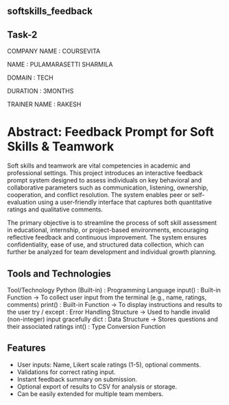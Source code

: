 ## softskills_feedback
## Task-2

COMPANY NAME : COURSEVITA

NAME : PULAMARASETTI SHARMILA

DOMAIN : TECH

DURATION : 3MONTHS

TRAINER NAME : RAKESH

# Abstract: Feedback Prompt for Soft Skills & Teamwork
Soft skills and teamwork are vital competencies in academic and professional settings. This project introduces an interactive feedback prompt system designed to assess individuals on key behavioral and collaborative parameters such as communication, listening, ownership, cooperation, and conflict resolution. The system enables peer or self-evaluation using a user-friendly interface that captures both quantitative ratings and qualitative comments.

The primary objective is to streamline the process of soft skill assessment in educational, internship, or project-based environments, encouraging reflective feedback and continuous improvement. The system ensures confidentiality, ease of use, and structured data collection, which can further be analyzed for team development and individual growth planning.

## Tools and Technologies
Tool/Technology	
Python (Built-in) : Programming Language
input() : Built-in Function	-> To collect user input from the terminal (e.g., name, ratings, comments)
print() : Built-in Function -> To display instructions and results to the user
try / except : Error Handling Structure -> Used to handle invalid (non-integer) input gracefully
dict : Data Structure -> Stores questions and their associated ratings
int() : Type Conversion Function


## Features
- User inputs: Name, Likert scale ratings (1-5), optional comments.
- Validations for correct rating input.
- Instant feedback summary on submission.
- Optional export of results to CSV for analysis or storage.
- Can be easily extended for multiple team members.

